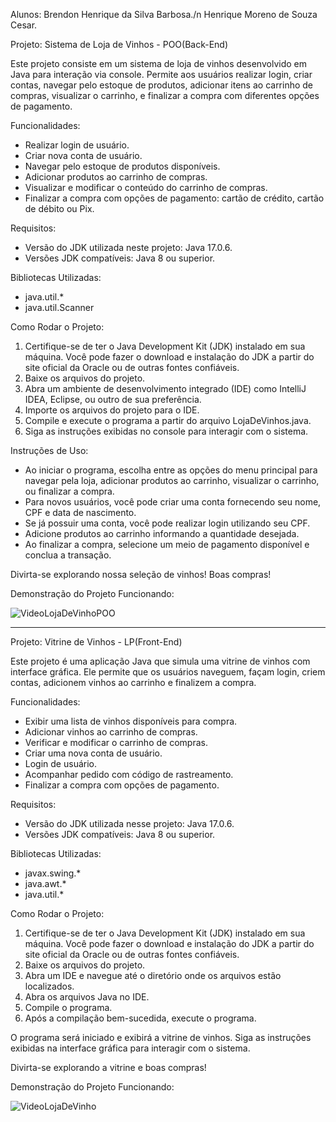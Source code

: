 
Alunos:
Brendon Henrique da Silva Barbosa./n
Henrique Moreno de Souza Cesar.

Projeto: Sistema de Loja de Vinhos - POO(Back-End)

Este projeto consiste em um sistema de loja de vinhos desenvolvido em Java para interação via console. Permite aos usuários realizar login, criar contas, navegar pelo estoque de produtos, adicionar itens ao carrinho de compras, visualizar o carrinho, e finalizar a compra com diferentes opções de pagamento.

Funcionalidades:

* Realizar login de usuário.
* Criar nova conta de usuário.
* Navegar pelo estoque de produtos disponíveis.
* Adicionar produtos ao carrinho de compras.
* Visualizar e modificar o conteúdo do carrinho de compras.
* Finalizar a compra com opções de pagamento: cartão de crédito, cartão de débito ou Pix.

Requisitos:

* Versão do JDK utilizada neste projeto: Java 17.0.6.
* Versões JDK compatíveis: Java 8 ou superior.

Bibliotecas Utilizadas:

* java.util.*
* java.util.Scanner

Como Rodar o Projeto:

1. Certifique-se de ter o Java Development Kit (JDK) instalado em sua máquina. Você pode fazer o download e instalação do JDK a partir do site oficial da Oracle ou de outras fontes confiáveis.
2. Baixe os arquivos do projeto.
3. Abra um ambiente de desenvolvimento integrado (IDE) como IntelliJ IDEA, Eclipse, ou outro de sua preferência.
4. Importe os arquivos do projeto para o IDE.
5. Compile e execute o programa a partir do arquivo LojaDeVinhos.java.
6. Siga as instruções exibidas no console para interagir com o sistema.

Instruções de Uso:

* Ao iniciar o programa, escolha entre as opções do menu principal para navegar pela loja, adicionar produtos ao carrinho, visualizar o carrinho, ou finalizar a compra.
* Para novos usuários, você pode criar uma conta fornecendo seu nome, CPF e data de nascimento.
* Se já possuir uma conta, você pode realizar login utilizando seu CPF.
* Adicione produtos ao carrinho informando a quantidade desejada.
* Ao finalizar a compra, selecione um meio de pagamento disponível e conclua a transação.

Divirta-se explorando nossa seleção de vinhos! Boas compras!

Demonstração do Projeto Funcionando:

![VideoLojaDeVinhoPOO](https://github.com/Brendon1704/Loja-de-Vinho/assets/114191235/be3abbe7-9f0f-430d-a0e5-f57f926e4687)

**************************************************************************************************************************

Projeto: Vitrine de Vinhos - LP(Front-End) 

Este projeto é uma aplicação Java que simula uma vitrine de vinhos com interface gráfica. Ele permite que os usuários naveguem, façam login, criem contas, adicionem vinhos ao carrinho e finalizem a compra.

Funcionalidades:

* Exibir uma lista de vinhos disponíveis para compra.
* Adicionar vinhos ao carrinho de compras.
* Verificar e modificar o carrinho de compras.
* Criar uma nova conta de usuário.
* Login de usuário.
* Acompanhar pedido com código de rastreamento.
* Finalizar a compra com opções de pagamento.

Requisitos:

* Versão do JDK utilizada nesse projeto: Java 17.0.6.
* Versões JDK compatíveis: Java 8 ou superior.

Bibliotecas Utilizadas:

* javax.swing.*
* java.awt.*
* java.util.*

Como Rodar o Projeto:

1. Certifique-se de ter o Java Development Kit (JDK) instalado em sua máquina. Você pode fazer o download e instalação do JDK a partir do site oficial da Oracle ou de outras fontes confiáveis.
2. Baixe os arquivos do projeto.
3. Abra um IDE e navegue até o diretório onde os arquivos estão localizados.
4. Abra os arquivos Java no IDE.
5. Compile o programa.
6. Após a compilação bem-sucedida, execute o programa.

O programa será iniciado e exibirá a vitrine de vinhos. Siga as instruções exibidas na interface gráfica para interagir com o sistema.

Divirta-se explorando a vitrine e boas compras!

Demonstração do Projeto Funcionando:

![VideoLojaDeVinho](https://github.com/Brendon1704/Loja-de-Vinho/assets/114191235/ee2e418f-4210-4252-b6fd-5d1dd03f74c4)
